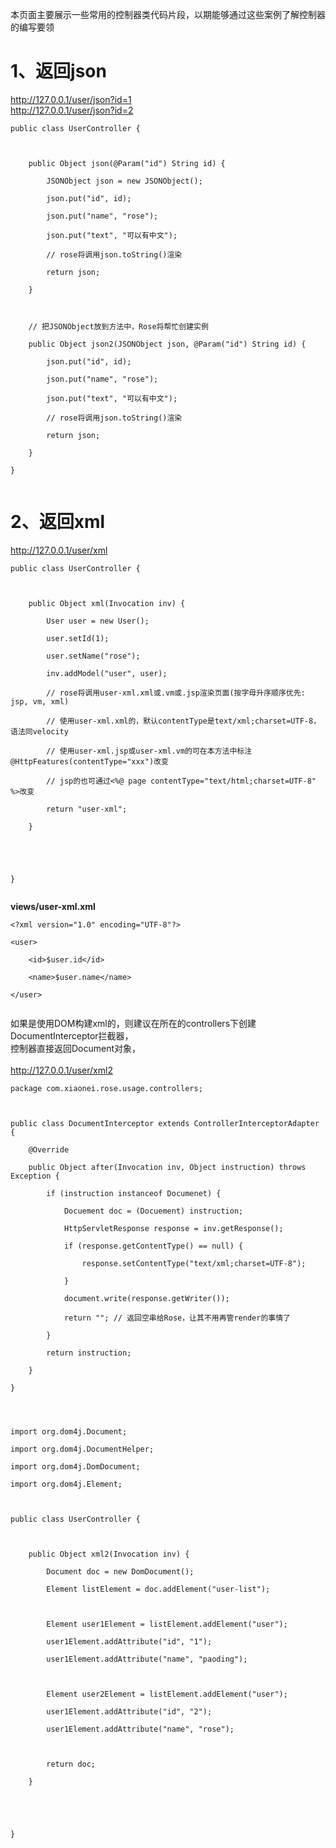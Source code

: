 本页面主要展示一些常用的控制器类代码片段，以期能够通过这些案例了解控制器的编写要领



# 1、返回json #
http://127.0.0.1/user/json?id=1<br>
<a href='http://127.0.0.1/user/json?id=2'>http://127.0.0.1/user/json?id=2</a>

<pre><code>public class UserController {<br>
<br>
    public Object json(@Param("id") String id) {<br>
        JSONObject json = new JSONObject();<br>
        json.put("id", id);<br>
        json.put("name", "rose");<br>
        json.put("text", "可以有中文");<br>
        // rose将调用json.toString()渲染<br>
        return json;<br>
    }<br>
<br>
    // 把JSONObject放到方法中，Rose将帮忙创建实例<br>
    public Object json2(JSONObject json, @Param("id") String id) {<br>
        json.put("id", id);<br>
        json.put("name", "rose");<br>
        json.put("text", "可以有中文");<br>
        // rose将调用json.toString()渲染<br>
        return json;<br>
    }<br>
}<br>
</code></pre>

<h1>2、返回xml</h1>
<a href='http://127.0.0.1/user/xml'>http://127.0.0.1/user/xml</a><br>


<pre><code>public class UserController {<br>
<br>
    public Object xml(Invocation inv) {<br>
        User user = new User();<br>
        user.setId(1);<br>
        user.setName("rose");<br>
        inv.addModel("user", user);<br>
        // rose将调用user-xml.xml或.vm或.jsp渲染页面(按字母升序顺序优先: jsp, vm, xml)<br>
        // 使用user-xml.xml的，默认contentType是text/xml;charset=UTF-8，语法同velocity<br>
        // 使用user-xml.jsp或user-xml.vm的可在本方法中标注@HttpFeatures(contentType="xxx")改变<br>
        // jsp的也可通过&lt;%@ page contentType="text/html;charset=UTF-8" %&gt;改变<br>
        return "user-xml";<br>
    }<br>
<br>
<br>
}<br>
</code></pre>
<b>views/user-xml.xml</b>
<pre><code>&lt;?xml version="1.0" encoding="UTF-8"?&gt;<br>
&lt;user&gt;<br>
    &lt;id&gt;$user.id&lt;/id&gt;<br>
    &lt;name&gt;$user.name&lt;/name&gt;<br>
&lt;/user&gt;<br>
</code></pre>
如果是使用DOM构建xml的，则建议在所在的controllers下创建DocumentInterceptor拦截器，<br>
控制器直接返回Document对象，<br>
<br>
<a href='http://127.0.0.1/user/xml2'>http://127.0.0.1/user/xml2</a><br>
<pre><code>package com.xiaonei.rose.usage.controllers;<br>
<br>
public class DocumentInterceptor extends ControllerInterceptorAdapter {<br>
    @Override<br>
    public Object after(Invocation inv, Object instruction) throws Exception {<br>
        if (instruction instanceof Documenet) {<br>
            Docuement doc = (Docuement) instruction;<br>
            HttpServletResponse response = inv.getResponse();<br>
            if (response.getContentType() == null) {<br>
                response.setContentType("text/xml;charset=UTF-8");<br>
            }<br>
            document.write(response.getWriter());<br>
            return ""; // 返回空串给Rose，让其不用再管render的事情了<br>
        }<br>
        return instruction; <br>
    }<br>
}<br>
<br>
</code></pre>
<pre><code>import org.dom4j.Document;<br>
import org.dom4j.DocumentHelper;<br>
import org.dom4j.DomDocument;<br>
import org.dom4j.Element;<br>
<br>
public class UserController {<br>
<br>
    public Object xml2(Invocation inv) {<br>
        Document doc = new DomDocument();<br>
        Element listElement = doc.addElement("user-list");<br>
  <br>
        Element user1Element = listElement.addElement("user");<br>
        user1Element.addAttribute("id", "1");<br>
        user1Element.addAttribute("name", "paoding");<br>
<br>
        Element user2Element = listElement.addElement("user");<br>
        user1Element.addAttribute("id", "2");<br>
        user1Element.addAttribute("name", "rose");<br>
<br>
        return doc;<br>
    }<br>
<br>
<br>
}<br>
</code></pre>